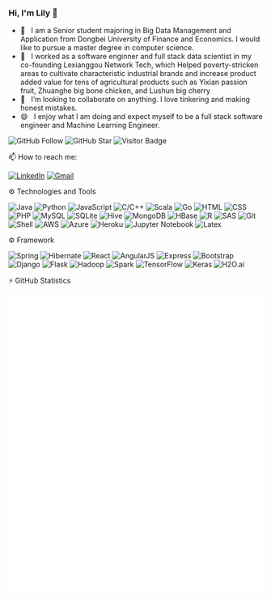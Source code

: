 ### Hi, I'm Lily 👋
- 🔭 &nbsp; I am a Senior student majoring in Big Data Management and Application from Dongbei University of Finance and Economics. I would like to pursue a master degree in computer science.<br>
- 🌱 &nbsp; I worked as a software enginner and full stack data scientist in my co-founding Lexianggou Network Tech, which Helped poverty-stricken areas to cultivate characteristic industrial brands and increase product added value for tens of agricultural products such as Yixian passion fruit, Zhuanghe big bone chicken, and Lushun big cherry<br>
- 👯 &nbsp; I’m looking to collaborate on  anything. I love tinkering and making honest mistakes.<br>
- 😄 &nbsp; I enjoy what I am doing and expect myself to be a full stack software engineer and Machine Learning Engineer.<br>


![GitHub Follow](https://img.shields.io/github/followers/TeresaEL.svg?style=social&label=Follow)
![GitHub Star](https://img.shields.io/github/stars/TeresaEL?affiliations=OWNER%2CCOLLABORATOR&style=social&label=Star)
![Visitor Badge](https://visitor-badge.laobi.icu/badge?page_id=TeresaEL.TeresaEL)

📫 How to reach me:

[![LinkedIn](https://img.shields.io/badge/--linkedin?label=LinkedIn&logo=LinkedIn&style=social)](https://www.linkedin.com/in/shutong-jia/)
[![Gmail](https://img.shields.io/badge/--linkedin?label=Gmail&logo=gmail&style=social)](mailto:lilyshutong@gmail.com)



⚙ Technologies and Tools

![Java](https://img.shields.io/badge/-Java-333333?style=flat&logo=java)
![Python](https://img.shields.io/badge/-Python-333333?style=flat&logo=python)
![JavaScript](https://img.shields.io/badge/-JavaScript-333333?style=flat&logo=javascript)
![C/C++](https://img.shields.io/badge/-C-333333?style=flat&logo=c)
![Scala](https://img.shields.io/badge/-Scala-333333?style=flat&logo=scala)
![Go](https://img.shields.io/badge/-Go-333333?style=flat&logo=go)
![HTML](https://img.shields.io/badge/-HTML-333333?style=flat&logo=html5)
![CSS](https://img.shields.io/badge/-CSS-333333?style=flat&logo=css3)
![PHP](https://img.shields.io/badge/-PHP-333333?style=flat&logo=php)
![MySQL](https://img.shields.io/badge/-MySQL-333333?style=flat&logo=mysql)
![SQLite](https://img.shields.io/badge/-SQLite-333333?style=flat&logo=sqlite)
![Hive](https://img.shields.io/badge/-Hive-333333?style=flat&logo=hive)
![MongoDB](https://img.shields.io/badge/-MongoDB-333333?style=flat&logo=mongodb)
![HBase](https://img.shields.io/badge/-HBase-333333?style=flat&logo=hbase)
![R](https://img.shields.io/badge/-R-333333?style=flat&logo=r)
![SAS](https://img.shields.io/badge/-SAS-333333?style=flat&logo=sas)
![Git](https://img.shields.io/badge/-Git-333333?style=flat&logo=git)
![Shell](https://img.shields.io/badge/-Shell-333333?style=flat&logo=Shell)
![AWS](https://img.shields.io/badge/-AWS-333333?style=flat&logo=amazon-aws)
![Azure](https://img.shields.io/badge/-Azure-333333?style=flat&logo=azure-devops)
![Heroku](https://img.shields.io/badge/-Heroku-333333?style=flat&logo=heroku)
![Jupyter Notebook](https://img.shields.io/badge/-Jupyter%20Notebook-333333?style=flat&logo=jupyter)
![Latex](https://img.shields.io/badge/-Latex-333333?style=flat&logo=latex)

⚙ Framework

![Spring](https://img.shields.io/badge/-Spring-333333?style=flat&logo=spring)
![Hibernate](https://img.shields.io/badge/-Hibernate-333333?style=flat&logo=hibernate)
![React](https://img.shields.io/badge/-React-333333?style=flat&logo=react)
![AngularJS](https://img.shields.io/badge/-AngularJS-333333?style=flat&logo=angularjs)
![Express](https://img.shields.io/badge/-Express-333333?style=flat&logo=express)
![Bootstrap](https://img.shields.io/badge/-Bootstrap-333333?style=flat&logo=bootstrap)
![Django](https://img.shields.io/badge/-Django-333333?style=flat&logo=django)
![Flask](https://img.shields.io/badge/-Flask-333333?style=flat&logo=flask)
![Hadoop](https://img.shields.io/badge/-Hadoop-333333?style=flat&logo=hadoop)
![Spark](https://img.shields.io/badge/Spark-333333?style=flat&logo=spark)
![TensorFlow](https://img.shields.io/badge/-TensorFlow-333333?style=flat&logo=tensorflow)
![Keras](https://img.shields.io/badge/-Keras-333333?style=flat&logo=keras)
![H2O.ai](https://img.shields.io/badge/-H2O.ai-333333?style=flat&logo=h20)


⚡  GitHub Statistics
  
![](https://github.com/TeresaEL/github-stats/blob/master/generated/overview.svg)
![](https://github.com/TeresaEL/github-stats/blob/master/generated/languages.svg)

<!--
<details close>
<summary>:zap: GitHub Statistics</summary>
  <img src="https://github-readme-stats.vercel.app/api?username=TeresaEL&show_icons=true&theme=nord"  width="400px">
  <img src= "https://github-readme-stats.vercel.app/api/top-langs/?username=TeresaEL&layout=compact"  width="400px">
  
</details>



<details close>
<summary>:zap: Languages</summary>
  <img src="https://wakatime.com/share/@397b1319-dbea-49b0-a916-53258ecb0152/36746a04-b26a-4fd1-8186-cb0ebc11042f.svg" width="400px">
</details>

Here are some ideas to get you started:

- 🔭 I’m currently working on ...
- 🌱 I’m currently learning ...
- 👯 I’m looking to collaborate on ...
- 🤔 I’m looking for help with ...
- 💬 Ask me about ...
- 📫 How to reach me: ...
- 😄 Pronouns: ...
- ⚡ Fun fact: ... 
-->
